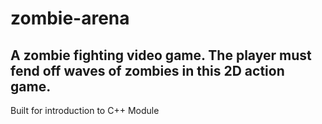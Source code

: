# zombie-arena

## A zombie fighting video game. The player must fend off waves of zombies in this 2D action game.

Built for introduction to C++ Module
